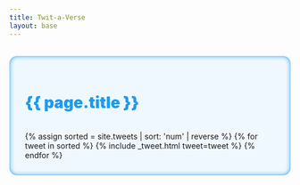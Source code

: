 ```yaml
---
title: Twit-a-Verse
layout: base
---
```


<br/>

<div class="row">
    <div class="col-lg-2 col-md-0"></div>
    <div class="col-lg-8 col-md-12" style="background-color: aliceblue; border-radius: 1em; padding: 2em; box-shadow: inset 0px 0px 8px 0px #1d9bf0;">
        <h1 style="color: #1d9bf0; font-weight: 900;">{{ page.title }}</h1>
        <br/>
        <div class="row">
            <div class="col-12">
                {% assign sorted = site.tweets | sort: 'num' | reverse  %}
                {% for tweet in sorted %}
                    {% include _tweet.html tweet=tweet %}
                {% endfor %}
            </div>
        </div>
    </div>
</div>
